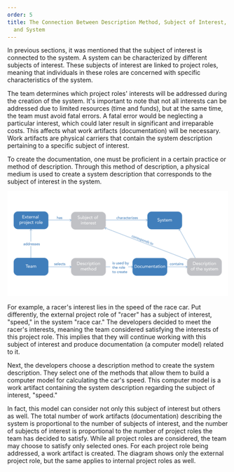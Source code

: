 ```yaml
---
order: 5
title: The Connection Between Description Method, Subject of Interest, Project Roles,
  and System
---
```


In previous sections, it was mentioned that the subject of interest is connected to the system. A system can be characterized by different subjects of interest. These subjects of interest are linked to project roles, meaning that individuals in these roles are concerned with specific characteristics of the system.

The team determines which project roles' interests will be addressed during the creation of the system. It's important to note that not all interests can be addressed due to limited resources (time and funds), but at the same time, the team must avoid fatal errors. A fatal error would be neglecting a particular interest, which could later result in significant and irreparable costs. This affects what work artifacts (documentation) will be necessary. Work artifacts are physical carriers that contain the system description pertaining to a specific subject of interest.

To create the documentation, one must be proficient in a certain practice or method of description. Through this method of description, a physical medium is used to create a system description that corresponds to the subject of interest in the system.

![](./the-connection-between-description-method-subject-of-interest-project-roles-and-system-18.png)

For example, a racer's interest lies in the speed of the race car. Put differently, the external project role of "racer" has a subject of interest, "speed," in the system "race car." The developers decided to meet the racer's interests, meaning the team considered satisfying the interests of this project role. This implies that they will continue working with this subject of interest and produce documentation (a computer model) related to it.

Next, the developers choose a description method to create the system description. They select one of the methods that allow them to build a computer model for calculating the car's speed. This computer model is a work artifact containing the system description regarding the subject of interest, "speed."

In fact, this model can consider not only this subject of interest but others as well. The total number of work artifacts (documentation) describing the system is proportional to the number of subjects of interest, and the number of subjects of interest is proportional to the number of project roles the team has decided to satisfy. While all project roles are considered, the team may choose to satisfy only selected ones. For each project role being addressed, a work artifact is created. The diagram shows only the external project role, but the same applies to internal project roles as well.